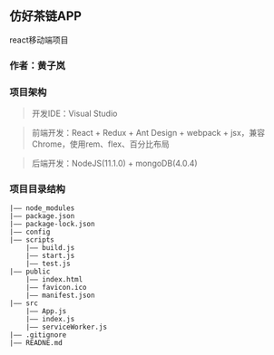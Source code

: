## 仿好茶链APP

react移动端项目

### 作者：黄子岚

### 项目架构

>开发IDE：Visual Studio

>前端开发：React + Redux + Ant Design + webpack + jsx，兼容Chrome，使用rem、flex、百分比布局

>后端开发：NodeJS(11.1.0) + mongoDB(4.0.4)

### 项目目录结构
```
|—— node_modules
|—— package.json
|—— package-lock.json
|—— config
|—— scripts
	|—— build.js
	|—— start.js
	|—— test.js
|—— public
	|—— index.html
	|—— favicon.ico
	|—— manifest.json
|—— src
	|—— App.js
	|—— index.js
	|—— serviceWorker.js
|—— .gitignore
|—— READNE.md
```


